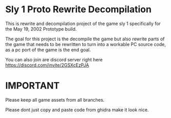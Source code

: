 # Sly 1 Proto Rewrite Decompilation

This is rewrite and decompilation project of the game sly 1 specifically for the May 19, 2002 Prototype build.

The goal for this project is the decompile the game but also rewrite parts of the game that needs to be rewritten to turn into a workable PC source code, as a pc port of the game is the end goal.

You can also join are discord server right here https://discord.com/invite/2GSXcEzPJA

# IMPORTANT
Please keep all game assets from all branches.

Please dont just copy and paste code from ghidra make it look nice.
